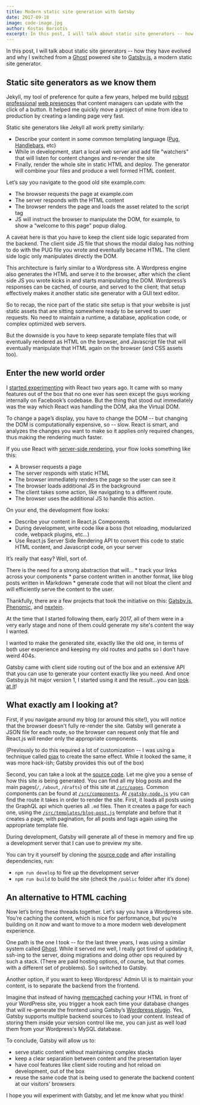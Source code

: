 ```yaml
---
title: Modern static site generation with Gatsby
date: 2017-09-18
image: code-image.jpg
author: Kostas Bariotis
excerpt: In this post, I will talk about static site generators -- how they have evolved and why I switched from a Ghost powered site to Gatsby.js, a modern static site generator.
---
```

In this post, I will talk about static site generators -- how they have evolved and why I switched from a [Ghost](https://ghost.org) powered site to [Gatsby.js](/), a modern static site generator.

## Static site generators as we know them

Jekyll, my tool of preference for quite a few years, helped me build [robust](http://devastation.tv) [professional](http://devitconf.org) [web presences](http://skgtech.io) that content managers can update with the click of a button. It helped me quickly move a project of mine from idea to production by creating a landing page very fast.

Static site generators like Jekyll all work pretty similarly:

* Describe your content in some common templating language ([Pug](pugjs.org), [Handlebars](http://handlebarsjs.com), etc)
* While in development, start a local web server and add file "watchers" that will listen for content changes and re-render the site
* Finally, render the whole site in static HTML and deploy. The generator will combine your files and produce a well formed HTML content.

Let’s say you navigate to the good old site example.com:

* The browser requests the page at example.com
* The server responds with the HTML content
* The browser renders the page and loads the asset related to the script tag
* JS will instruct the browser to manipulate the DOM, for example, to show a “welcome to this page” popup dialog.

A caveat here is that you have to keep the client side logic separated from the backend. The client side JS file that shows the modal dialog has nothing to do with the PUG file you wrote and eventually became HTML. The client side logic only manipulates directly the DOM.

This architecture is fairly similar to a Wordpress site. A Wordpress engine also generates the HTML and serve it to the browser, after which the client side JS you wrote kicks in and starts manipulating the DOM. Wordpress’s responses can be cached, of course, and served to the client; that setup effectively makes it another static site generator with a GUI text editor.

So to recap, the nice part of the static site setup is that your website is just static assets that are sitting somewhere ready to be served to user requests. No need to maintain a runtime, a database, application code, or complex optimized web servers.

But the downside is you have to keep separate template files that will eventually rendered as HTML on the browser, and Javascript file that will eventually manipulate that HTML again on the browser (and CSS assets too).

## Enter the new world order

I [started experimenting](https://kostasbariotis.com/hands-on-react-js/) with React two years ago. It came with so many features out of the box that no one ever has seen except the guys working internally on Facebook’s codebase. But the thing that stood out immediately was the way which React was handling the DOM, aka the Virtual DOM.

To change a page’s display, you have to change the DOM -- but changing the DOM is computationally expensive, so -- slow. React is smart, and analyzes the changes you want to make so it applies only required changes, thus making the rendering much faster.

If you use React with [server-side rendering](https://facebook.github.io/react/docs/react-dom-server.html), your flow looks something like this:

* A browser requests a page
* The server responds with static HTML
* The browser immediately renders the page so the user can see it
* The browser loads additional JS in the background
* The client takes some action, like navigating to a different route.
* The browser uses the additional JS to handle this action.

On your end, the development flow looks:

* Describe your content in React.js Components
* During development, write code like a boss (hot reloading, modularized code, webpack plugins, etc...)
* Use React.js Server Side Rendering API to convert this code to static HTML content, and Javascript code, on your server

It’s really that easy? Well, sort of.

There is the need for a strong abstraction that will… * track your links across your components * parse content written in another format, like blog posts written in Markdown * generate code that will not bloat the client and will efficiently serve the content to the user.

Thankfully, there are a few projects that took the initiative on this: [Gatsby.js](/), [Phenomic](https://phenomic.io), and [nextein](https://nextein.now.sh).

At the time that I started following them, early 2017, all of them were in a very early stage and none of them could generate my site's content the way I wanted.

I wanted to make the generated site, exactly like the old one, in terms of both user experience and keeping my old routes and paths so I don’t have weird 404s.

Gatsby came with client side routing out of the box and an extensive API that you can use to generate your content exactly like you need. And once Gatsby.js hit major version 1, I started using it and the result...you can [look at it](https://kostasbariotis.com/)!

## What exactly am I looking at?

First, if you navigate around my blog (or around this site!), you will notice that the browser doesn't fully re-render the site. Gatsby will generate a JSON file for each route, so the browser can request only that file and React.js will render only the appropriate components.

(Previously to do this required a lot of customization -- I was using a technique called [pjax](https://github.com/kbariotis/kostasbariotis.com__ghost-theme/blob/master/src/js/app.js#L11) to create the same effect. While it looked the same, it was more hack-ish; Gatsby provides this out of the box)

Second, you can take a look at the [source code](https://github.com/kbariotis/kostasbariotis.com). Let me give you a sense of how this site is being generated. You can find all my blog posts and the main pages(`/`, `/about`, `/drafts`) of this site at [`/src/pages`](https://github.com/kbariotis/kostasbariotis.com/tree/master/src/pages). Common components can be found at [`/src/components`](https://github.com/kbariotis/kostasbariotis.com/tree/master/src/components). At [`/gatsby-node.js`](https://github.com/kbariotis/kostasbariotis.com/tree/master/gatsby-node.js) you can find the route it takes in order to render the site. First, it loads all posts using the GraphQL api which queries all `.md` files. Then it creates a page for each one, using the [`/src/templates/blog-post.js`](https://github.com/kbariotis/kostasbariotis.com/tree/master/src/templates/blog-post.js) template and before that it creates a page, with pagination, for all posts and tags again using the appropriate template file.

During development, Gatsby will generate all of these in memory and fire up a development server that I can use to preview my site.

You can try it yourself by cloning the [source code](https://github.com/kbariotis/kostasbariotis.com) and after installing dependencies, run:

* `npm run develop` to fire up the development server
* `npm run build` to build the site (check the `/public` folder after it’s done)

## An alternative to HTML caching

Now let’s bring these threads together. Let’s say you have a Wordpress site. You’re caching the content, which is nice for performance, but you’re building on it now and want to move to a more modern web development experience.

One path is the one I took -- for the last three years, I was using a similar system called [Ghost](https://ghost.org). While it served me well, I really got tired of updating it, ssh-ing to the server, doing migrations and doing other ops required by such a stack. (There are paid hosting options, of course, but that comes with a different set of problems). So I switched to Gatsby.

Another option, if you want to keep Wordpress' Admin UI is to maintain your content, is to separate the backend from the frontend.

Imagine that instead of having [memcached](https://memcached.org/) caching your HTML in front of your WordPress site, you trigger a hook each time your database changes that will re-generate the frontend using Gatsby’s [Wordpress plugin](/packages/gatsby-source-wordpress/). Yes, Gatsby supports multiple backend sources to load your content. Instead of storing them inside your version control like me, you can just as well load them from your Wordpress's MySQL database.

To conclude, Gatsby will allow us to:

* serve static content without maintaining complex stacks
* keep a clear separation between content and the presentation layer
* have cool features like client side routing and hot reload on development, out of the box
* reuse the same code that is being used to generate the backend content at our visitors' browsers

I hope you will experiment with Gatsby, and let me know what you think!